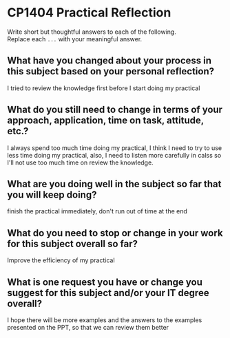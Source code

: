 # CP1404 Practical Reflection

Write short but thoughtful answers to each of the following.  
Replace each `...` with your meaningful answer.

## What have you changed about your process in this subject based on your personal reflection?

I tried to review the knowledge first before I start doing my practical

## What do you still need to change in terms of your approach, application, time on task, attitude, etc.?

I always spend too much time doing my practical, I think I need to try to use less time doing my practical, also, 
I need to  listen more carefully in calss so I'll not use too much time on review the knowledge.

## What are you doing well in the subject so far that you will keep doing?

finish the practical immediately, don't run out of time at the end

## What do you need to stop or change in your work for this subject overall so far?

Improve the efficiency of my practical

## What is one request you have or change you suggest for this subject and/or your IT degree overall?

I hope there will be more examples and the answers to the examples presented on the PPT, so that we can review them better

